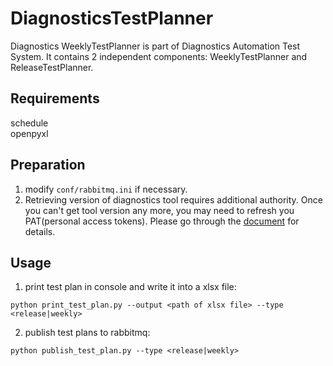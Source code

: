 # DiagnosticsTestPlanner
Diagnostics WeeklyTestPlanner is part of Diagnostics Automation Test System. It contains 2 independent components: WeeklyTestPlanner and ReleaseTestPlanner.  

## Requirements
schedule  
openpyxl 

## Preparation
1. modify `conf/rabbitmq.ini` if necessary.
2. Retrieving version of diagnostics tool requires additional authority. Once you can't get tool version any more, you may need to refresh you PAT(personal access tokens). Please go through the [document](https://docs.microsoft.com/en-us/azure/devops/organizations/accounts/use-personal-access-tokens-to-authenticate?view=azure-devops&tabs=preview-page) for details.

## Usage
1. print test plan in console and write it into a xlsx file:
```
python print_test_plan.py --output <path of xlsx file> --type <release|weekly>
```

2. publish test plans to rabbitmq:
```
python publish_test_plan.py --type <release|weekly>
```